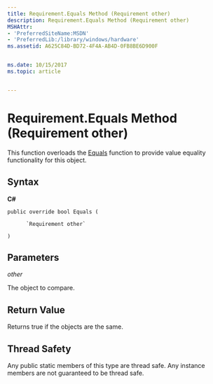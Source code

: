 ```yaml
---
title: Requirement.Equals Method (Requirement other)
description: Requirement.Equals Method (Requirement other)
MSHAttr:
- 'PreferredSiteName:MSDN'
- 'PreferredLib:/library/windows/hardware'
ms.assetid: A625C84D-BD72-4F4A-AB4D-0FB8BE6D900F


ms.date: 10/15/2017
ms.topic: article


---
```


# Requirement.Equals Method (Requirement other)


This function overloads the [Equals](requirement-equals-method.md) function to provide value equality functionality for this object.

## <span id="Syntax"></span><span id="syntax"></span><span id="SYNTAX"></span>Syntax


**C#**

`public override bool Equals (`

          `Requirement other`

`)`

## <span id="Parameters"></span><span id="parameters"></span><span id="PARAMETERS"></span>Parameters


*other*

The object to compare.

## <span id="Return_Value"></span><span id="return_value"></span><span id="RETURN_VALUE"></span>Return Value


Returns true if the objects are the same.

## <span id="Thread_Safety"></span><span id="thread_safety"></span><span id="THREAD_SAFETY"></span>Thread Safety


Any public static members of this type are thread safe. Any instance members are not guaranteed to be thread safe.

 

 






